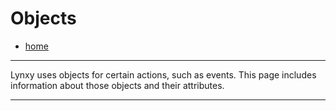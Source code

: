 # Objects
- [home](/README.md)

***

Lynxy uses objects for certain actions, such as events. This page includes information about those objects and their attributes.

***

